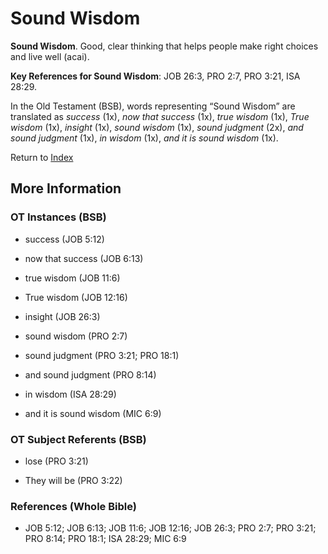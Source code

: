 # Sound Wisdom
**Sound Wisdom**. 
Good, clear thinking that helps people make right choices and live well (acai). 


**Key References for Sound Wisdom**: 
JOB 26:3, PRO 2:7, PRO 3:21, ISA 28:29. 


In the Old Testament (BSB), words representing “Sound Wisdom” are translated as 
*success* (1x), *now that success* (1x), *true wisdom* (1x), *True wisdom* (1x), *insight* (1x), *sound wisdom* (1x), *sound judgment* (2x), *and sound judgment* (1x), *in wisdom* (1x), *and it is sound wisdom* (1x). 




Return to [Index](00-Index.md)

## More Information

### OT Instances (BSB)

* success (JOB 5:12)

* now that success (JOB 6:13)

* true wisdom (JOB 11:6)

* True wisdom (JOB 12:16)

* insight (JOB 26:3)

* sound wisdom (PRO 2:7)

* sound judgment (PRO 3:21; PRO 18:1)

* and sound judgment (PRO 8:14)

* in wisdom (ISA 28:29)

* and it is sound wisdom (MIC 6:9)



### OT Subject Referents (BSB)

* lose (PRO 3:21)

* They will be (PRO 3:22)



### References (Whole Bible)

* JOB 5:12; JOB 6:13; JOB 11:6; JOB 12:16; JOB 26:3; PRO 2:7; PRO 3:21; PRO 8:14; PRO 18:1; ISA 28:29; MIC 6:9



